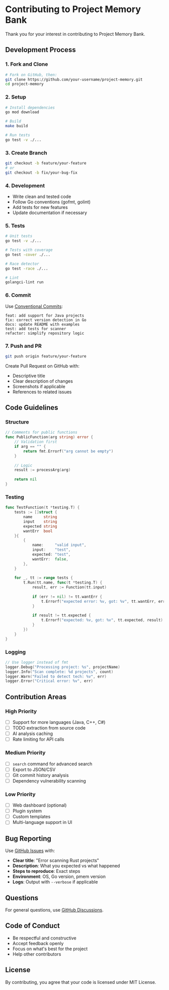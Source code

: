 # Contributing to Project Memory Bank

Thank you for your interest in contributing to Project Memory Bank.

## Development Process

### 1. Fork and Clone

```bash
# Fork on GitHub, then:
git clone https://github.com/your-username/project-memory.git
cd project-memory
```

### 2. Setup

```bash
# Install dependencies
go mod download

# Build
make build

# Run tests
go test -v ./...
```

### 3. Create Branch

```bash
git checkout -b feature/your-feature
# or
git checkout -b fix/your-bug-fix
```

### 4. Development

- Write clean and tested code
- Follow Go conventions (gofmt, golint)
- Add tests for new features
- Update documentation if necessary

### 5. Tests

```bash
# Unit tests
go test -v ./...

# Tests with coverage
go test -cover ./...

# Race detector
go test -race ./...

# Lint
golangci-lint run
```

### 6. Commit

Use [Conventional Commits](https://www.conventionalcommits.org/):

```
feat: add support for Java projects
fix: correct version detection in Go
docs: update README with examples
test: add tests for scanner
refactor: simplify repository logic
```

### 7. Push and PR

```bash
git push origin feature/your-feature
```

Create Pull Request on GitHub with:
- Descriptive title
- Clear description of changes
- Screenshots if applicable
- References to related issues

## Code Guidelines

### Structure

```go
// Comments for public functions
func PublicFunction(arg string) error {
    // Validation first
    if arg == "" {
        return fmt.Errorf("arg cannot be empty")
    }
    
    // Logic
    result := processArg(arg)
    
    return nil
}
```

### Testing

```go
func TestFunction(t *testing.T) {
    tests := []struct {
        name     string
        input    string
        expected string
        wantErr  bool
    }{
        {
            name:     "valid input",
            input:    "test",
            expected: "test",
            wantErr:  false,
        },
    }
    
    for _, tt := range tests {
        t.Run(tt.name, func(t *testing.T) {
            result, err := Function(tt.input)
            
            if (err != nil) != tt.wantErr {
                t.Errorf("expected error: %v, got: %v", tt.wantErr, err)
            }
            
            if result != tt.expected {
                t.Errorf("expected: %v, got: %v", tt.expected, result)
            }
        })
    }
}
```

### Logging

```go
// Use logger instead of fmt
logger.Debug("Processing project: %s", projectName)
logger.Info("Scan complete: %d projects", count)
logger.Warn("Failed to detect tech: %v", err)
logger.Error("Critical error: %v", err)
```

## Contribution Areas

### High Priority
- [ ] Support for more languages (Java, C++, C#)
- [ ] TODO extraction from source code
- [ ] AI analysis caching
- [ ] Rate limiting for API calls

### Medium Priority
- [ ] `search` command for advanced search
- [ ] Export to JSON/CSV
- [ ] Git commit history analysis
- [ ] Dependency vulnerability scanning

### Low Priority
- [ ] Web dashboard (optional)
- [ ] Plugin system
- [ ] Custom templates
- [ ] Multi-language support in UI

## Bug Reporting

Use [GitHub Issues](https://github.com/snowarch/project-memory/issues) with:

- **Clear title**: "Error scanning Rust projects"
- **Description**: What you expected vs what happened
- **Steps to reproduce**: Exact steps
- **Environment**: OS, Go version, pmem version
- **Logs**: Output with `--verbose` if applicable

## Questions

For general questions, use [GitHub Discussions](https://github.com/snowarch/project-memory/discussions).

## Code of Conduct

- Be respectful and constructive
- Accept feedback openly
- Focus on what's best for the project
- Help other contributors

## License

By contributing, you agree that your code is licensed under MIT License.
